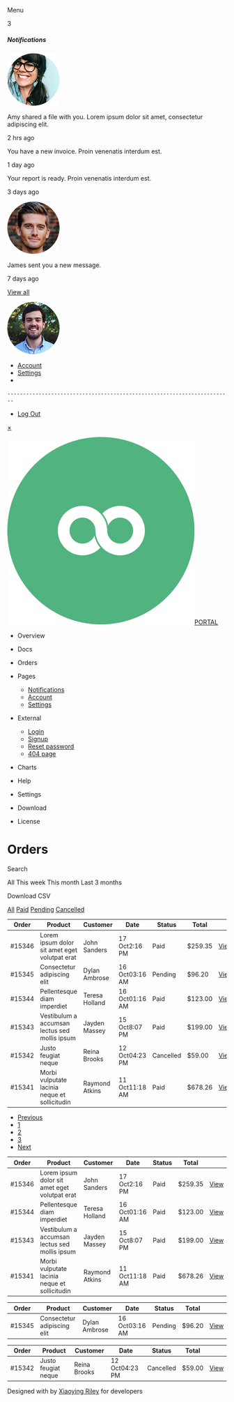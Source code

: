 Menu

<span class="icon-badge">3</span>

##### Notifications

<img src="assets/images/profiles/profile-1.png" class="profile-image" />

Amy shared a file with you. Lorem ipsum dolor sit amet, consectetur adipiscing elit.

2 hrs ago

<a href="notifications.html" class="link-mask"></a>

You have a new invoice. Proin venenatis interdum est.

1 day ago

<a href="notifications.html" class="link-mask"></a>

Your report is ready. Proin venenatis interdum est.

3 days ago

<a href="notifications.html" class="link-mask"></a>

<img src="assets/images/profiles/profile-2.png" class="profile-image" />

James sent you a new message.

7 days ago

<a href="notifications.html" class="link-mask"></a>

[View all](notifications.html)

<a href="#" id="user-dropdown-toggle" class="dropdown-toggle"><img src="assets/images/user.png" alt="user profile" /></a>

-   <a href="account.html" class="dropdown-item">Account</a>
-   <a href="settings.html" class="dropdown-item">Settings</a>
-   

    ------------------------------------------------------------------------

-   <a href="login.html" class="dropdown-item">Log Out</a>

<a href="#" id="sidepanel-close" class="sidepanel-close d-xl-none">×</a>

<a href="index.html" class="app-logo"><img src="assets/images/app-logo.svg" alt="logo" class="logo-icon me-2" /><span class="logo-text">PORTAL</span></a>

-   <span class="nav-link-text">Overview</span>
-   <span class="nav-link-text">Docs</span>
-   <span class="nav-link-text">Orders</span>
-   <span class="nav-link-text">Pages</span>
    -   <a href="notifications.html" class="submenu-link">Notifications</a>
    -   <a href="account.html" class="submenu-link">Account</a>
    -   <a href="settings.html" class="submenu-link">Settings</a>

-   <span class="nav-link-text">External</span>
    -   <a href="login.html" class="submenu-link">Login</a>
    -   <a href="signup.html" class="submenu-link">Signup</a>
    -   <a href="reset-password.html" class="submenu-link">Reset password</a>
    -   <a href="404.html" class="submenu-link">404 page</a>

-   <span class="nav-link-text">Charts</span>
-   <span class="nav-link-text">Help</span>

-   <span class="nav-link-text">Settings</span>
-   <span class="nav-link-text">Download</span>
-   <span class="nav-link-text">License</span>

Orders
======

Search

All This week This month Last 3 months

Download CSV

<a href="#orders-all" id="orders-all-tab" class="flex-sm-fill text-sm-center nav-link active">All</a> <a href="#orders-paid" id="orders-paid-tab" class="flex-sm-fill text-sm-center nav-link">Paid</a> <a href="#orders-pending" id="orders-pending-tab" class="flex-sm-fill text-sm-center nav-link">Pending</a> <a href="#orders-cancelled" id="orders-cancelled-tab" class="flex-sm-fill text-sm-center nav-link">Cancelled</a>

<table><thead><tr class="header"><th>Order</th><th>Product</th><th>Customer</th><th>Date</th><th>Status</th><th>Total</th><th></th></tr></thead><tbody><tr class="odd"><td>#15346</td><td><span class="truncate">Lorem ipsum dolor sit amet eget volutpat erat</span></td><td>John Sanders</td><td><span>17 Oct</span><span class="note">2:16 PM</span></td><td><span class="badge bg-success">Paid</span></td><td>$259.35</td><td><a href="#" class="btn-sm app-btn-secondary">View</a></td></tr><tr class="even"><td>#15345</td><td><span class="truncate">Consectetur adipiscing elit</span></td><td>Dylan Ambrose</td><td><span class="cell-data">16 Oct</span><span class="note">03:16 AM</span></td><td><span class="badge bg-warning">Pending</span></td><td>$96.20</td><td><a href="#" class="btn-sm app-btn-secondary">View</a></td></tr><tr class="odd"><td>#15344</td><td><span class="truncate">Pellentesque diam imperdiet</span></td><td>Teresa Holland</td><td><span class="cell-data">16 Oct</span><span class="note">01:16 AM</span></td><td><span class="badge bg-success">Paid</span></td><td>$123.00</td><td><a href="#" class="btn-sm app-btn-secondary">View</a></td></tr><tr class="even"><td>#15343</td><td><span class="truncate">Vestibulum a accumsan lectus sed mollis ipsum</span></td><td>Jayden Massey</td><td><span class="cell-data">15 Oct</span><span class="note">8:07 PM</span></td><td><span class="badge bg-success">Paid</span></td><td>$199.00</td><td><a href="#" class="btn-sm app-btn-secondary">View</a></td></tr><tr class="odd"><td>#15342</td><td><span class="truncate">Justo feugiat neque</span></td><td>Reina Brooks</td><td><span class="cell-data">12 Oct</span><span class="note">04:23 PM</span></td><td><span class="badge bg-danger">Cancelled</span></td><td>$59.00</td><td><a href="#" class="btn-sm app-btn-secondary">View</a></td></tr><tr class="even"><td>#15341</td><td><span class="truncate">Morbi vulputate lacinia neque et sollicitudin</span></td><td>Raymond Atkins</td><td><span class="cell-data">11 Oct</span><span class="note">11:18 AM</span></td><td><span class="badge bg-success">Paid</span></td><td>$678.26</td><td><a href="#" class="btn-sm app-btn-secondary">View</a></td></tr></tbody></table>

-   <a href="#" class="page-link">Previous</a>
-   <a href="#" class="page-link">1</a>
-   <a href="#" class="page-link">2</a>
-   <a href="#" class="page-link">3</a>
-   <a href="#" class="page-link">Next</a>

<table><thead><tr class="header"><th>Order</th><th>Product</th><th>Customer</th><th>Date</th><th>Status</th><th>Total</th><th></th></tr></thead><tbody><tr class="odd"><td>#15346</td><td><span class="truncate">Lorem ipsum dolor sit amet eget volutpat erat</span></td><td>John Sanders</td><td><span>17 Oct</span><span class="note">2:16 PM</span></td><td><span class="badge bg-success">Paid</span></td><td>$259.35</td><td><a href="#" class="btn-sm app-btn-secondary">View</a></td></tr><tr class="even"><td>#15344</td><td><span class="truncate">Pellentesque diam imperdiet</span></td><td>Teresa Holland</td><td><span class="cell-data">16 Oct</span><span class="note">01:16 AM</span></td><td><span class="badge bg-success">Paid</span></td><td>$123.00</td><td><a href="#" class="btn-sm app-btn-secondary">View</a></td></tr><tr class="odd"><td>#15343</td><td><span class="truncate">Vestibulum a accumsan lectus sed mollis ipsum</span></td><td>Jayden Massey</td><td><span class="cell-data">15 Oct</span><span class="note">8:07 PM</span></td><td><span class="badge bg-success">Paid</span></td><td>$199.00</td><td><a href="#" class="btn-sm app-btn-secondary">View</a></td></tr><tr class="even"><td>#15341</td><td><span class="truncate">Morbi vulputate lacinia neque et sollicitudin</span></td><td>Raymond Atkins</td><td><span class="cell-data">11 Oct</span><span class="note">11:18 AM</span></td><td><span class="badge bg-success">Paid</span></td><td>$678.26</td><td><a href="#" class="btn-sm app-btn-secondary">View</a></td></tr></tbody></table>

<table><thead><tr class="header"><th>Order</th><th>Product</th><th>Customer</th><th>Date</th><th>Status</th><th>Total</th><th></th></tr></thead><tbody><tr class="odd"><td>#15345</td><td><span class="truncate">Consectetur adipiscing elit</span></td><td>Dylan Ambrose</td><td><span class="cell-data">16 Oct</span><span class="note">03:16 AM</span></td><td><span class="badge bg-warning">Pending</span></td><td>$96.20</td><td><a href="#" class="btn-sm app-btn-secondary">View</a></td></tr></tbody></table>

<table><thead><tr class="header"><th>Order</th><th>Product</th><th>Customer</th><th>Date</th><th>Status</th><th>Total</th><th></th></tr></thead><tbody><tr class="odd"><td>#15342</td><td><span class="truncate">Justo feugiat neque</span></td><td>Reina Brooks</td><td><span class="cell-data">12 Oct</span><span class="note">04:23 PM</span></td><td><span class="badge bg-danger">Cancelled</span></td><td>$59.00</td><td><a href="#" class="btn-sm app-btn-secondary">View</a></td></tr></tbody></table>

<span class="small">Designed with by <a href="http://themes.3rdwavemedia.com" class="app-link">Xiaoying Riley</a> for developers</span>
